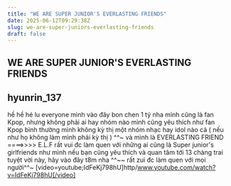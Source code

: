 ```yaml
---
title: "WE ARE SUPER JUNIOR'S EVERLASTING FRIENDS"
date: 2025-06-12T09:29:38Z
slug: we-are-super-juniors-everlasting-friends
draft: false
---
```


## WE ARE SUPER JUNIOR'S EVERLASTING FRIENDS

## hyunrin_137

hề hề hé lu everyone
mình vào đây bon chen 1 tý nha
mình cũng là fan Kpop, nhưng không phải ai hay nhóm nào mình cũng yêu thích như fan Kpop bình thường
mình không kỳ thị một nhóm nhạc hay idol nào cả ( nếu như họ không làm mình phải kỳ thị ) ^^~
và mình là EVERLASTING FRIEND ====>>>> E.L.F
rất vui đc làm quen với những ai cũng là Super junior's girlfriends như mình
nếu bạn cũng yêu thích và quan tâm tới 13 chàng trai tuyệt vời này, hãy vào đây t8m nha ^^~~
rất zui đc làm quen với mọi người^^~
[video=youtube;IdFeKj798hU]http/www.youtube.com/watch?v=IdFeKj798hU[/video]​
